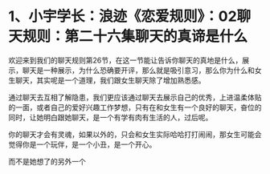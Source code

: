 # 1、小宇学长：浪迹《恋爱规则》：02聊天规则：第二十六集聊天的真谛是什么

欢迎来到我们的聊天规则第26节，在这一节能让告诉你聊天的真地是什么，展示，聊天是一种展示，为什么恐确要开评，那么就是吸引意习，那么你为什么和女生聊天，其实呢是一个道理，我们跟女生聊天除了增加熟悉感。

通过聊天去互相了解隐患，我们更应该通过聊天去展示自己的优秀，上进温柔体贴的一面，或者自己的爱好兴趣工作梦想，只有在和女生有一个良好的聊天，奋位的同时，让她明白跟她聊天，是一个有学有肉有生活的人，过后呢。

你的聊天才会有灵魂，如果以外的，只会和女生实际哈哈打打闹闹，那女生可能会觉得你是一个玩伴，是一个小丑，是一个开心。

而不是她想了的另外一个